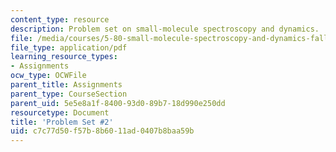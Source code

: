 ```yaml
---
content_type: resource
description: Problem set on small-molecule spectroscopy and dynamics.
file: /media/courses/5-80-small-molecule-spectroscopy-and-dynamics-fall-2008/c7c77d50f57b8b6011ad0407b8baa59b_ps2_1985.pdf
file_type: application/pdf
learning_resource_types:
- Assignments
ocw_type: OCWFile
parent_title: Assignments
parent_type: CourseSection
parent_uid: 5e5e8a1f-8400-93d0-89b7-18d990e250dd
resourcetype: Document
title: 'Problem Set #2'
uid: c7c77d50-f57b-8b60-11ad-0407b8baa59b
---
```

